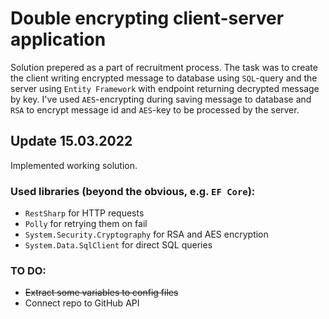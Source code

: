 # Double encrypting client-server application
Solution prepered as a part of recruitment process. The task was to create the client writing encrypted message to database using `SQL`-query and the server using `Entity Framework` with endpoint returning decrypted message by key. I've used `AES`-encrypting during saving message to database and `RSA` to encrypt message id and `AES`-key to be processed by the server.

## Update 15.03.2022
Implemented working solution.
### Used libraries (beyond the obvious, e.g. `EF Core`):
- `RestSharp` for HTTP requests
- `Polly` for retrying them on fail
- `System.Security.Cryptography` for RSA and AES encryption
- `System.Data.SqlClient` for direct SQL queries

### TO DO:
- ~~Extract some variables to config files~~
- Connect repo to GitHub API
